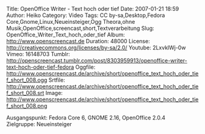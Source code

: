 Title: OpenOffice Writer - Text hoch oder tief
Date: 2007-01-21 18:59
Author: Heiko
Category: Video
Tags: CC by-sa,Desktop,Fedora Core,Gnome,Linux,Neueinsteiger,Ogg Theora,ohne Musik,OpenOffice,screencast,short,Textverarbeitung
Slug: OpenOffice_Writer_Text_hoch_oder_tief
Album: http://www.openscreencast.de
Duration: 48000
License: http://creativecommons.org/licenses/by-sa/2.0/
Youtube: 2LxvklWj-0w
Vimeo: 16148703
Tumblr: http://openscreencast.tumblr.com/post/8303959913/openoffice-writer-text-hoch-oder-tief-fedora
Oggfile: http://www.openscreencast.de/archive/short/openoffice_text_hoch_oder_tief_short_008.ogg
Srtfile: http://www.openscreencast.de/archive/short/openoffice_text_hoch_oder_tief_short_008.srt
Image: http://www.openscreencast.de/archive/short/openoffice_text_hoch_oder_tief_short_008.png

Ausgangspunkt: Fedora Core 6, GNOME 2.16, OpenOffice 2.0.4  
Zielgruppe: Neueinsteiger  

